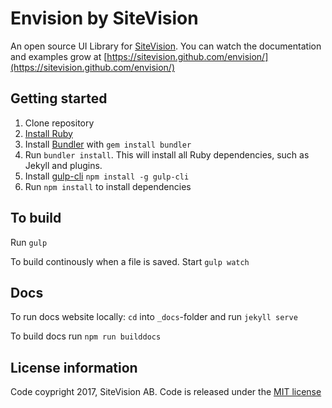 # Envision by SiteVision #
An open source UI Library for [SiteVision](https://www.sitevision.se/). You can watch the documentation and examples grow at [https://sitevision.github.com/envision/](https://sitevision.github.com/envision/)

## Getting started ##
1. Clone repository
2. [Install Ruby](https://www.ruby-lang.org/en/documentation/installation/)
3. Install [Bundler](http://bundler.io/) with `gem install bundler`
4. Run `bundler install`. This will install all Ruby dependencies, such as Jekyll and plugins.
5. Install [gulp-cli](http://gulpjs.com/) `npm install -g gulp-cli`
6. Run `npm install` to install dependencies

## To build ##
Run `gulp`

To build continously when a file is saved. Start `gulp watch`

## Docs ##
To run docs website locally:
`cd` into `_docs`-folder and run `jekyll serve`

To build docs run `npm run builddocs`

## License information ##
Code coypright 2017, SiteVision AB. Code is released under the [MIT license](https://github.com/sitevision/envision/blob/master/LICENSE)
